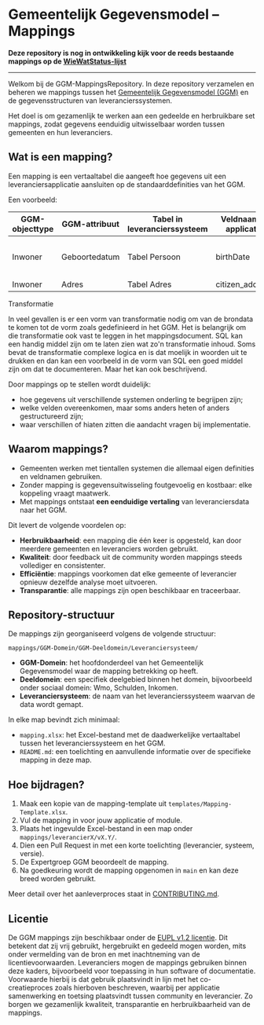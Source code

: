 # Gemeentelijk Gegevensmodel – Mappings

**Deze repository is nog in ontwikkeling kijk voor de reeds bestaande mappings op de [WieWatStatus-lijst](https://wiewatstatus.web.app/)**

---

Welkom bij de GGM-MappingsRepository.
In deze repository verzamelen en beheren we mappings tussen het [Gemeentelijk Gegevensmodel (GGM)](www.gemeentelijkgegevensmodel.nl) en de gegevensstructuren van leverancierssystemen.

Het doel is om gezamenlijk te werken aan een gedeelde en herbruikbare set mappings, zodat gegevens eenduidig uitwisselbaar worden tussen gemeenten en hun leveranciers.

## Wat is een mapping?

Een mapping is een vertaaltabel die aangeeft hoe gegevens uit een leveranciersapplicatie aansluiten op de standaarddefinities van het GGM.  

Een voorbeeld:  

| GGM-objecttype | GGM-attribuut   | Tabel in leverancierssysteem | Veldnaam in applicatie | Aanvullende logica
|----------------|-----------------|---------------------|------------------------|---------------------|
| Inwoner        | Geboortedatum   | Tabel Persoon       | birthDate              | Vertaal van YYYYMMDD naar DDMMYYYY |
| Inwoner        | Adres           | Tabel Adres        | citizen_address        | |

Transformatie

In veel gevallen is er een vorm van transformatie nodig om van de brondata te komen tot de vorm zoals gedefinieerd in het GGM.
Het is belangrijk om die transformatie ook vast te leggen in het mappingsdocument.
SQL kan een handig middel zijn om te laten zien wat zo'n transformatie inhoud. 
Soms bevat de transformatie complexe logica en is dat moelijk in woorden uit te drukken en dan kan een voorbeeld in de vorm van SQL een goed middel zijn om dat te documenteren.
Maar het kan ook beschrijvend.

Door mappings op te stellen wordt duidelijk:  
- hoe gegevens uit verschillende systemen onderling te begrijpen zijn;  
- welke velden overeenkomen, maar soms anders heten of anders gestructureerd zijn;  
- waar verschillen of hiaten zitten die aandacht vragen bij implementatie.  

## Waarom mappings?

- Gemeenten werken met tientallen systemen die allemaal eigen definities en veldnamen gebruiken.  
- Zonder mapping is gegevensuitwisseling foutgevoelig en kostbaar: elke koppeling vraagt maatwerk.  
- Met mappings ontstaat **een eenduidige vertaling** van leveranciersdata naar het GGM.  

Dit levert de volgende voordelen op:  
- **Herbruikbaarheid**: een mapping die één keer is opgesteld, kan door meerdere gemeenten en leveranciers worden gebruikt.  
- **Kwaliteit**: door feedback uit de community worden mappings steeds vollediger en consistenter.  
- **Efficiëntie**: mappings voorkomen dat elke gemeente of leverancier opnieuw dezelfde analyse moet uitvoeren.  
- **Transparantie**: alle mappings zijn open beschikbaar en traceerbaar.  

## Repository-structuur

De mappings zijn georganiseerd volgens de volgende structuur:

```
mappings/GGM-Domein/GGM-Deeldomein/Leveranciersysteem/
```

- **GGM-Domein**: het hoofdonderdeel van het Gemeentelijk Gegevensmodel waar de mapping betrekking op heeft.
- **Deeldomein**: een specifiek deelgebied binnen het domein, bijvoorbeeld onder sociaal domein: Wmo, Schulden, Inkomen.
- **Leveranciersysteem**: de naam van het leverancierssysteem waarvan de data wordt gemapt.

In elke map bevindt zich minimaal:

- `mapping.xlsx`: het Excel-bestand met de daadwerkelijke vertaaltabel tussen het leverancierssysteem en het GGM.
- `README.md`: een toelichting en aanvullende informatie over de specifieke mapping in deze map.

## Hoe bijdragen?

1. Maak een kopie van de mapping-template uit `templates/Mapping-Template.xlsx`.  
2. Vul de mapping in voor jouw applicatie of module.  
3. Plaats het ingevulde Excel-bestand in een map onder `mappings/leverancierX/vX.Y/`.  
4. Dien een Pull Request in met een korte toelichting (leverancier, systeem, versie).  
5. De Expertgroep GGM beoordeelt de mapping.  
6. Na goedkeuring wordt de mapping opgenomen in `main` en kan deze breed worden gebruikt.  

Meer detail over het aanleverproces staat in [CONTRIBUTING.md](CONTRIBUTING.md).

## Licentie

De GGM mappings zijn beschikbaar onder de [EUPL v1.2 licentie](LICENSE.md). Dit betekent dat zij vrij gebruikt, hergebruikt en gedeeld mogen worden, mits onder vermelding van de bron en met inachtneming van de licentievoorwaarden. Leveranciers mogen de mappings gebruiken binnen deze kaders, bijvoorbeeld voor toepassing in hun software of documentatie. Voorwaarde hierbij is dat gebruik plaatsvindt in lijn met het co-creatieproces zoals hierboven beschreven, waarbij per applicatie samenwerking en toetsing plaatsvindt tussen community en leverancier. Zo borgen we gezamenlijk kwaliteit, transparantie en herbruikbaarheid van de mappings.
